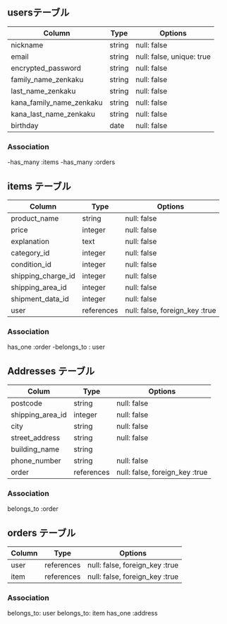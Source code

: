 ## usersテーブル

| Column                    | Type   | Options                   |
| ------------------------- | ------ | ------------------------- |
| nickname                  | string | null: false               |
| email                     | string | null: false, unique: true |
| encrypted_password        | string | null: false               |
| family_name_zenkaku       | string | null: false               |
| last_name_zenkaku         | string | null: false               |
| kana_family_name_zenkaku  | string | null: false               |
| kana_last_name_zenkaku    | string | null: false               |
| birthday                  | date   | null: false               |

### Association

-has_many :items
-has_many :orders

## items テーブル
| Column             | Type       | Options                        |
| ------------------ | ---------- | ------------------------------ |
| product_name       | string     | null: false                    |
| price              | integer    | null: false                    |
| explanation        | text       | null: false                    |
| category_id        | integer    | null: false                    |
| condition_id       | integer    | null: false                    |
| shipping_charge_id | integer    | null: false                    |
| shipping_area_id   | integer    | null: false                    |
| shipment_data_id   | integer    | null: false                    |
| user               | references | null: false, foreign_key :true |

### Association
has_one :order
-belongs_to : user

## Addresses テーブル
| Colum                 | Type       | Options                        |
| --------------------- | ---------- | ------------------------------ |
| postcode              | string     | null: false                    |
| shipping_area_id      | integer    | null: false                    |
| city                  | string     | null: false                    |
| street_address        | string     | null: false                    |
| building_name         | string     |                                |
| phone_number          | string     | null: false                    |
| order                 | references | null: false, foreign_key :true |

### Association
belongs_to :order

## orders テーブル
| Column             | Type       | Options                        |
| ------------------ | ---------- | ------------------------------ |
| user               | references | null: false, foreign_key :true |
| item               | references | null: false, foreign_key :true |


### Association
belongs_to: user
belongs_to: item
has_one :address
